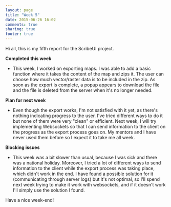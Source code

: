 ```yaml
---
layout: page
title: "Week 5"
date: 2015-06-26 16:02
comments: true
sharing: true
footer: true
---
```


Hi all, this is my fifth report for the ScribeUI project.

**Completed this week**

* This week, I worked on exporting maps. I was able to add a basic function where it takes the content of the map and zips it. The user can choose how much vector/raster data is to be included in the zip. As soon as the export is complete, a popup appears to download the file and the file is deleted from the server when it's no longer needed.

**Plan for next week**

* Even though the export works, I'm not satisfied with it yet, as there's nothing indicating progress to the user. I've tried different ways to do it but none of them were very "clean" or efficient. Next week, I will try implementing Websockets so that I can send information to the client on the progress as the export process goes on. My mentors and I have never used them before so I expect it to take me all week.

**Blocking issues**

* This week was a bit slower than usual, because I was sick and there was a national holiday. Moreover, I tried a lot of different ways to send information to the client while the export process was taking place, which didn't work in the end. I have found a possible solution for it (communicating through server logs) but it's not optimal, so I'll spend next week trying to make it work with websockets, and if it doesn't work I'll simply use the solution I found.

Have a nice week-end!
